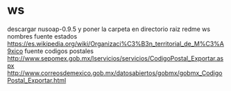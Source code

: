 # ws
descargar nusoap-0.9.5 y poner la carpeta en directorio raiz
redme ws nombres
fuente estados
https://es.wikipedia.org/wiki/Organizaci%C3%B3n_territorial_de_M%C3%A9xico
fuente codigos postales
http://www.sepomex.gob.mx/lservicios/servicios/CodigoPostal_Exportar.aspx
http://www.correosdemexico.gob.mx/datosabiertos/gobmx/gobmx_CodigoPostal_Exportar.html

